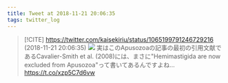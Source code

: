 ```yaml
---
title: Tweet at 2018-11-21 20:06:35
tags: twitter_log
---
```


> [!CITE] https://twitter.com/kaisekiriu/status/1065199791246729216 (2018-11-21 20:06:35)
> ![](https://twitter.com/kaisekiriu/status/1065199791246729216)
> 実はこのApusozoaの記事の最初の引用文献であるCavalier-Smith et al. (2008)には、まさに"Hemimastigida are now excluded from Apusozoa"って書いてあるんですよね…
> https://t.co/xzp5C7d6vw

